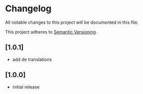 # Changelog

All notable changes to this project will be documented in this file.

This project adheres to [Semantic Versioning](http://semver.org/).

## [1.0.1]

* add de translations

## [1.0.0]

* initial release
